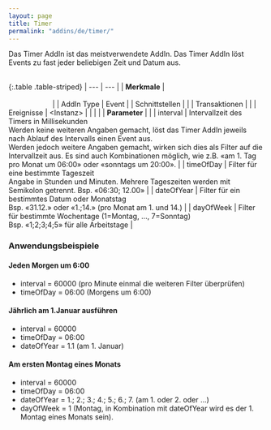 ```yaml
---
layout: page
title: Timer
permalink: "addins/de/timer/"
---
```


Das Timer AddIn ist das meistverwendete AddIn. Das Timer AddIn löst Events zu fast jeder beliebigen Zeit und Datum aus.<br /><br />

{:.table .table-striped}
| --- | --- |
| __Merkmale__ | &nbsp;&nbsp;&nbsp;&nbsp;&nbsp;&nbsp;&nbsp;&nbsp;&nbsp;&nbsp;&nbsp;&nbsp;&nbsp;&nbsp;&nbsp;&nbsp;&nbsp;&nbsp;&nbsp;&nbsp;&nbsp;&nbsp;&nbsp;&nbsp;&nbsp;&nbsp;&nbsp;&nbsp;&nbsp;&nbsp;&nbsp;&nbsp;&nbsp;&nbsp;&nbsp;&nbsp;&nbsp;&nbsp;&nbsp;&nbsp;&nbsp;&nbsp;&nbsp;&nbsp;&nbsp;&nbsp;&nbsp;&nbsp;&nbsp;&nbsp;&nbsp;&nbsp;&nbsp;&nbsp;&nbsp;&nbsp;&nbsp;&nbsp;&nbsp;&nbsp;&nbsp;&nbsp;&nbsp;&nbsp;&nbsp;&nbsp;&nbsp;&nbsp;&nbsp;&nbsp;&nbsp;&nbsp;&nbsp;&nbsp;&nbsp;&nbsp;&nbsp;&nbsp;&nbsp;&nbsp;&nbsp;&nbsp;&nbsp;&nbsp;&nbsp;&nbsp;&nbsp;&nbsp;&nbsp;&nbsp;&nbsp;&nbsp;&nbsp;&nbsp;&nbsp;&nbsp;&nbsp;&nbsp;&nbsp;&nbsp;&nbsp;&nbsp;&nbsp;&nbsp;&nbsp;&nbsp;&nbsp;&nbsp;&nbsp;&nbsp;&nbsp;&nbsp;&nbsp;&nbsp;&nbsp;&nbsp;&nbsp;&nbsp;&nbsp;&nbsp;&nbsp;&nbsp;&nbsp;&nbsp;&nbsp;&nbsp;&nbsp;&nbsp;&nbsp;&nbsp;&nbsp;&nbsp;&nbsp;&nbsp;&nbsp;&nbsp;&nbsp;&nbsp;&nbsp;&nbsp;&nbsp;&nbsp;&nbsp;&nbsp;&nbsp;&nbsp;&nbsp;&nbsp;&nbsp; |
| AddIn Type | Event |
| Schnittstellen |  |
| Transaktionen |  |
| Ereignisse | &lt;Instanz&gt; |
| | |
| __Parameter__ | |
| interval | Intervallzeit des Timers in Millisekunden<br />Werden keine weiteren Angaben gemacht, löst das Timer AddIn jeweils nach Ablauf des Intervalls einen Event aus.<br />Werden jedoch weitere Angaben gemacht, wirken sich dies als Filter auf die Intervallzeit aus. Es sind auch Kombinationen möglich, wie z.B. «am 1. Tag pro Monat um 06:00» oder «sonntags um 20:00». |
| timeOfDay | Filter für eine bestimmte Tageszeit<br />Angabe in Stunden und Minuten. Mehrere Tageszeiten werden mit Semikolon getrennt. Bsp. «06:30; 12.00» |
| dateOfYear | Filter für ein bestimmtes Datum oder Monatstag<br />Bsp. «31.12.» oder «1.;14.» (pro Monat am 1. und 14.) |
| dayOfWeek | Filter für bestimmte Wochentage (1=Montag, …, 7=Sonntag)<br />Bsp. «1;2;3;4;5» für alle Arbeitstage |


### Anwendungsbeispiele

#### Jeden Morgen um 6:00
- interval = 60000 (pro Minute einmal die weiteren Filter überprüfen)
- timeOfDay = 06:00 (Morgens um 6:00)

#### Jährlich am 1.Januar ausführen
- interval = 60000 
- timeOfDay = 06:00 
- dateOfYear = 1.1 (am 1. Januar)

#### Am ersten Montag eines Monats
- interval = 60000 
- timeOfDay = 06:00 
- dateOfYear = 1.; 2.; 3.; 4.; 5.; 6.; 7.  (am 1. oder 2. oder ...)
- dayOfWeek = 1 (Montag, in Kombination mit dateOfYear wird es der 1. Montag eines Monats sein).
